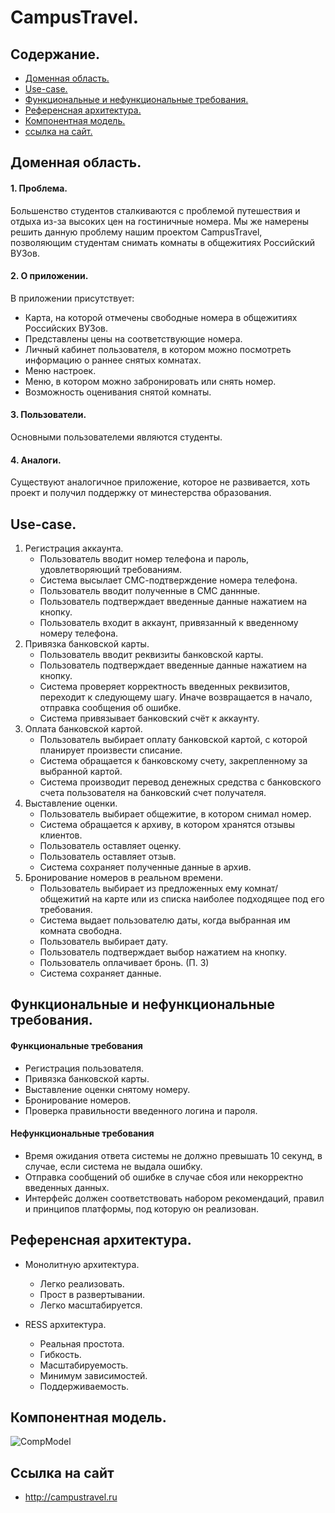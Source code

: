 # CampusTravel.

## Содержание.
  * [Доменная область.](https://github.com/MaxTro91627/CampusTravel#доменная-область)
  * [Use-сase.](https://github.com/MaxTro91627/CampusTravel#use-case)
  * [Функциональные и нефункциональные требования.](https://github.com/MaxTro91627/CampusTravel#функциональные-и-нефункциональные-требования)
  * [Референсная архитектура.](https://github.com/MaxTro91627/CampusTravel#референсная-архитектура)
  * [Компонентная модель.](https://github.com/MaxTro91627/CampusTravel#компонентная-модель)
  * [ссылка на сайт.](https://github.com/MaxTro91627/CampusTravel#ссылка-на-сайт)

## Доменная область.

#### 1. Проблема.
Большенство студентов сталкиваются с проблемой путешествия и отдыха из-за высоких цен на гостиничные номера. Мы же намерены решить данную проблему нашим проектом CampusTravel, позволяющим студентам снимать комнаты в общежитиях Российский ВУЗов.   
#### 2. О приложении. 
В приложении присутствует:
* Карта, на которой отмечены свободные номера в общежитиях Российских ВУЗов.  
* Представлены цены на соответствующие номера.
* Личный кабинет пользователя, в котором можно посмотреть информацию о раннее снятых комнатах.
* Меню настроек.
* Меню, в котором можно забронировать или снять номер.
* Возможность оценивания снятой комнаты.
#### 3. Пользователи.
Основными пользователеми являются студенты. 
#### 4. Аналоги.
Существуют аналогичное приложение, которое не развивается, хоть проект и получил поддержку от минестерства образования.


## Use-сase.
1. Регистрация аккаунта.
    * Пользователь вводит номер телефона и пароль, удовлетворяющий требованиям.
    * Система высылает СМС-подтверждение номера телефона.
    * Пользователь вводит полученные в СМС даннные.
    * Пользователь подтверждает введенные данные нажатием на кнопку.
    * Пользователь входит в аккаунт, привязанный к введенному номеру телефона.
2. Привязка банковской карты.
    * Пользователь вводит реквизиты банковской карты.
    * Пользователь подтверждает введенные данные нажатием на кнопку.
    * Система проверяет корректность введенных реквизитов, переходит к следующему шагу. Иначе возвращается в начало, отправка сообщения об ошибке.
    * Система привязывает банковский счёт к аккаунту.
3. Оплата банковской картой. 
    * Пользователь выбирает оплату банковской картой, с которой планирует произвести списание.
    * Система обращается к банковскому счету, закрепленному за выбранной картой.
    * Система производит перевод денежных средства с банковского счета пользователя на банковский счет получателя.
4. Выставление оценки. 
    * Пользователь выбирает общежитие, в котором снимал номер.
    * Система обращается к архиву, в котором хранятся отзывы клиентов.
    * Пользователь оставляет оценку.
    * Пользователь оставляет отзыв.
    * Система сохраняет полученные данные в архив.
5. Бронирование номеров в реальном времени. 
    * Пользователь выбирает из предложенных ему комнат/общежитий на карте или из списка наиболее подходящее под его требования.
    * Система выдает пользователю даты, когда выбранная им комната свободна.
    * Пользователь выбирает дату.
    * Пользователь подтверждает выбор нажатием на кнопку. 
    * Пользователь оплачивает бронь. (П. 3)
    * Система сохраняет данные.


## Функциональные и нефункциональные требования.

#### Функциональные требования
  * Регистрация пользователя.
  * Привязка банковской карты.
  * Выставление оценки снятому номеру.
  * Бронирование номеров.
  * Проверка правильности введенного логина и пароля.

#### Нефункциональные требования 
  * Время ожидания ответа системы не должно превышать 10 секунд, в случае, если система не выдала ошибку. 
  * Отправка сообщений об ошибке в случае сбоя или некорректно введенных данных.
  * Интерфейс должен соответствовать набором рекомендаций, правил и принципов платформы, под которую он реализован.


## Референсная архитектура.

* Монолитную архитектура.
    * Легко реализовать. 
    * Прост в развертывании.
    * Легко масштабируется.

* RESS архитектура. 
    * Реальная простота.
    * Гибкость.
    * Масштабируемость.
    * Минимум зависимостей.
    * Поддерживаемость. 
## Компонентная модель.

![CompModel](https://user-images.githubusercontent.com/59890211/158279195-748bed29-72aa-4610-96ea-006ee40e1cbb.png)

## Ссылка на сайт
 * http://campustravel.ru
